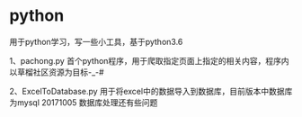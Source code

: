 # python
用于python学习，写一些小工具，基于python3.6

1、pachong.py
首个python程序，用于爬取指定页面上指定的相关内容，程序内以草榴社区资源为目标-_-#

2、ExcelToDatabase.py
用于将excel中的数据导入到数据库，目前版本中数据库为mysql
20171005  数据库处理还有些问题